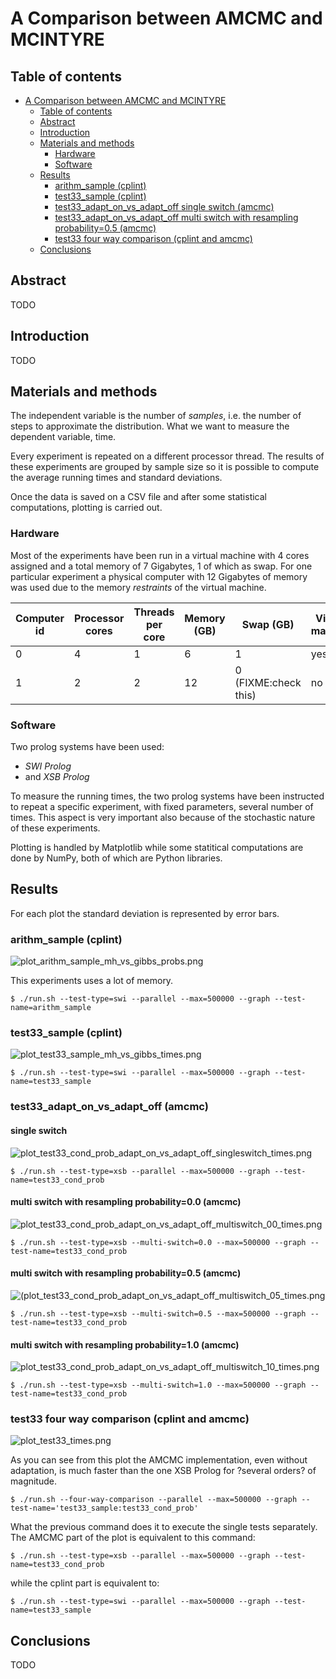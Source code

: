 # A Comparison between AMCMC and MCINTYRE

## Table of contents

[](TOC)

- [A Comparison between AMCMC and MCINTYRE](#a-comparison-between-amcmc-and-mcintyre)
  - [Table of contents](#table-of-contents)
  - [Abstract](#abstract)
  - [Introduction](#introduction)
  - [Materials and methods](#materials-and-methods)
    - [Hardware](#hardware)
    - [Software](#software)
  - [Results](#results)
    - [arithm_sample (cplint)](#arithm_sample-cplint)
    - [test33_sample (cplint)](#test33_sample-cplint)
    - [test33_adapt_on_vs_adapt_off single switch (amcmc)](#test33_adapt_on_vs_adapt_off-single-switch-amcmc)
    - [test33_adapt_on_vs_adapt_off multi switch with resampling probability=0.5 (amcmc)](#test33_adapt_on_vs_adapt_off-multi-switch-with-resampling-probability05-amcmc)
    - [test33 four way comparison (cplint and amcmc)](#test33-four-way-comparison-cplint-and-amcmc)
  - [Conclusions](#conclusions)

[](TOC)

## Abstract

TODO

## Introduction

TODO

## Materials and methods

The independent variable is the number of *samples*, i.e. the number of steps 
to approximate the distribution. What we want to measure the dependent 
variable, time.

Every experiment is repeated on a different processor thread. The results of 
these experiments are grouped by sample size so it is possible to compute the 
average running times and standard deviations.

Once the data is saved on a CSV file and after some statistical 
computations, plotting is carried out.

### Hardware

Most of the experiments have been run in a virtual machine with 4 cores 
assigned and a total memory of 7 Gigabytes, 1 of which as swap. For one 
particular experiment a physical computer with 12 Gigabytes of memory was used 
due to the memory *restraints* of the virtual machine.

| Computer id | Processor cores | Threads per core | Memory (GB) | Swap (GB) | Virtual machine |
|-------------|-----------------|------------------|-------------|-----------|-----------------|
| 0 | 4 | 1 | 6  | 1 | yes |
| 1 | 2 | 2 | 12 | 0 (FIXME:check this) | no |

### Software

Two prolog systems have been used:
- *SWI Prolog*
- and *XSB Prolog*

To measure the running times, the two prolog systems have been instructed to 
repeat a specific experiment, with fixed parameters, several number of times. 
This aspect is very important also because of the stochastic nature of these 
experiments. 

Plotting is handled by Matplotlib while some statitical computations are done 
by NumPy, both of which are Python libraries.

## Results

For each plot the standard deviation is represented by error bars.

### arithm_sample (cplint)

![plot_arithm_sample_mh_vs_gibbs_probs.png](plot_arithm_sample_mh_vs_gibbs_times.png)

This experiments uses a lot of memory.

    $ ./run.sh --test-type=swi --parallel --max=500000 --graph --test-name=arithm_sample

### test33_sample (cplint)

![plot_test33_sample_mh_vs_gibbs_times.png](plot_test33_sample_mh_vs_gibbs_times.png)

    $ ./run.sh --test-type=swi --parallel --max=500000 --graph --test-name=test33_sample

### test33_adapt_on_vs_adapt_off (amcmc)

#### single switch

![plot_test33_cond_prob_adapt_on_vs_adapt_off_singleswitch_times.png](plot_test33_cond_prob_adapt_on_vs_adapt_off_singleswitch_times.png)

    $ ./run.sh --test-type=xsb --parallel --max=500000 --graph --test-name=test33_cond_prob

#### multi switch with resampling probability=0.0 (amcmc)

![plot_test33_cond_prob_adapt_on_vs_adapt_off_multiswitch_00_times.png](plot_test33_cond_prob_adapt_on_vs_adapt_off_multiswitch_00_times.png)

    $ ./run.sh --test-type=xsb --multi-switch=0.0 --max=500000 --graph --test-name=test33_cond_prob

#### multi switch with resampling probability=0.5 (amcmc)

![(plot_test33_cond_prob_adapt_on_vs_adapt_off_multiswitch_05_times.png](plot_test33_cond_prob_adapt_on_vs_adapt_off_multiswitch_05_times.png)

    $ ./run.sh --test-type=xsb --multi-switch=0.5 --max=500000 --graph --test-name=test33_cond_prob

#### multi switch with resampling probability=1.0 (amcmc)

![plot_test33_cond_prob_adapt_on_vs_adapt_off_multiswitch_10_times.png](plot_test33_cond_prob_adapt_on_vs_adapt_off_multiswitch_10_times.png)

    $ ./run.sh --test-type=xsb --multi-switch=1.0 --max=500000 --graph --test-name=test33_cond_prob

### test33 four way comparison (cplint and amcmc)

![plot_test33_times.png](plot_test33_times.png)

As you can see from this plot the AMCMC implementation, even without 
adaptation, is much faster than the one XSB Prolog for ?several orders? of 
magnitude.

    $ ./run.sh --four-way-comparison --parallel --max=500000 --graph --test-name='test33_sample:test33_cond_prob'

What the previous command does it to execute the single tests separately.
The AMCMC part of the plot is equivalent to this command:

    $ ./run.sh --test-type=xsb --parallel --max=500000 --graph --test-name=test33_cond_prob

while the cplint part is equivalent to:

    $ ./run.sh --test-type=swi --parallel --max=500000 --graph --test-name=test33_sample

## Conclusions

TODO
